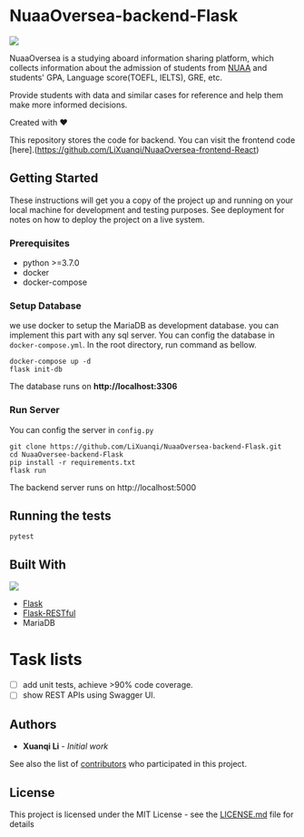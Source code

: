 # NuaaOversea-backend-Flask

![](https://img.shields.io/github/license/LiXuanqi/NuaaOversea-backend-Flask.svg?style=flat)

NuaaOversea is a studying aboard information sharing platform, which collects information about the admission of students from [NUAA](http://iao.nuaa.edu.cn/) and students' GPA, Language score(TOEFL, IELTS), GRE, etc. 

Provide students with data and similar cases for reference and help them make more informed decisions.

Created with ❤️

This repository stores the code for backend. You can visit the frontend code [here].(https://github.com/LiXuanqi/NuaaOversea-frontend-React)

## Getting Started

These instructions will get you a copy of the project up and running on your local machine for development and testing purposes. See deployment for notes on how to deploy the project on a live system.

### Prerequisites

- python >=3.7.0
- docker
- docker-compose

### Setup Database
we use docker to setup the MariaDB as development database. you can implement this part with any sql server.
You can config the database in `docker-compose.yml`.
In the root directory, run command as bellow.
```shell
docker-compose up -d
flask init-db
```
The database runs on **http://localhost:3306**

### Run Server
You can config the server in `config.py`
```shell
git clone https://github.com/LiXuanqi/NuaaOversea-backend-Flask.git
cd NuaaOversee-backend-Flask
pip install -r requirements.txt
flask run
```
The backend server runs on http://localhost:5000

## Running the tests

```shell
pytest
```

## Built With
![](https://upload.wikimedia.org/wikipedia/commons/thumb/3/3c/Flask_logo.svg/1200px-Flask_logo.svg.png)
- [Flask](http://flask.pocoo.org/)
- [Flask-RESTful](https://flask-restful.readthedocs.io/en/latest/)
- MariaDB

# Task lists

- [ ] add unit tests, achieve >90% code coverage.
- [ ] show REST APIs using Swagger UI.

## Authors

* **Xuanqi Li** - *Initial work*

See also the list of [contributors](https://github.com/LiXuanqi/NuaaOversea-backend-Flask/graphs/contributors) who participated in this project.

## License

This project is licensed under the MIT License - see the [LICENSE.md](LICENSE.md) file for details
